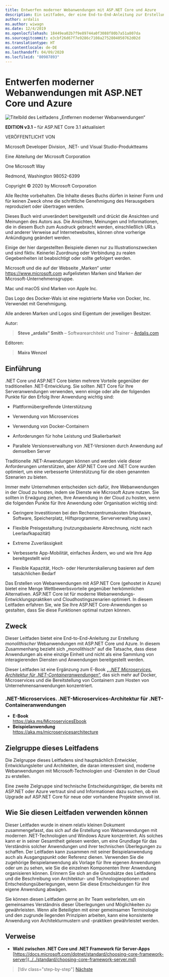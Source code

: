```yaml
---
title: Entwerfen moderner Webanwendungen mit ASP.NET Core und Azure
description: Ein Leitfaden, der eine End-to-End-Anleitung zur Erstellung monolithischer Webanwendungen mit ASP.NET Core und Azure bietet.
author: ardalis
ms.author: wiwagn
ms.date: 12/4/2019
ms.openlocfilehash: 18449ea02b7f9e89744a0f3088f80b7a51a807da
ms.sourcegitcommit: e3cbf26d67f7e9286c7108a2752804050762d02d
ms.translationtype: HT
ms.contentlocale: de-DE
ms.lasthandoff: 04/09/2020
ms.locfileid: "80987893"
---
```

# <a name="architect-modern-web-applications-with-aspnet-core-and-azure"></a>Entwerfen moderner Webanwendungen mit ASP.NET Core und Azure

![Titelbild des Leitfadens „Entfernen moderner Webanwendungen“](./media/index/web-application-guide-cover-image.png)

**EDITION v3.1** – für ASP.NET Core 3.1 aktualisiert

VERÖFFENTLICHT VON

Microsoft Developer Division, .NET- und Visual Studio-Produktteams

Eine Abteilung der Microsoft Corporation

One Microsoft Way

Redmond, Washington 98052-6399

Copyright © 2020 by Microsoft Corporation

Alle Rechte vorbehalten. Die Inhalte dieses Buchs dürfen in keiner Form und für keinen Zweck ohne die schriftliche Genehmigung des Herausgebers reproduziert oder übertragen werden.

Dieses Buch wird unverändert bereitgestellt und drückt die Ansichten und Meinungen des Autors aus. Die Ansichten, Meinungen und Informationen, die in diesem Buch zum Ausdruck gebracht werden, einschließlich URLs und anderer Verweise auf Internetwebsites, können ohne vorherige Ankündigung geändert werden.

Einige der hier dargestellten Beispiele dienen nur zu Illustrationszwecken und sind fiktiv. Keinerlei Zuordnung oder Verbindung zu realen Gegebenheiten ist beabsichtigt oder sollte gefolgert werden.

Microsoft und die auf der Webseite „Marken“ unter https://www.microsoft.com aufgelisteten Marken sind Marken der Microsoft-Unternehmensgruppe.

Mac und macOS sind Marken von Apple Inc.

Das Logo des Docker-Wals ist eine registrierte Marke von Docker, Inc. Verwendet mit Genehmigung.

Alle anderen Marken und Logos sind Eigentum der jeweiligen Besitzer.

Autor:

> **Steve „ardalis“ Smith** – Softwarearchitekt und Trainer – [Ardalis.com](https://ardalis.com)

Editoren:

> **Maira Wenzel**

## <a name="introduction"></a>Einführung

.NET Core und ASP.NET Core bieten mehrere Vorteile gegenüber der traditionellen .NET-Entwicklung. Sie sollten .NET Core für Ihre Serveranwendungen verwenden, wenn einige oder alle der folgenden Punkte für den Erfolg Ihrer Anwendung wichtig sind:

- Plattformübergreifende Unterstützung

- Verwendung von Microservices

- Verwendung von Docker-Containern

- Anforderungen für hohe Leistung und Skalierbarkeit

- Parallele Versionsverwaltung von .NET-Versionen durch Anwendung auf demselben Server

Traditionelle .NET-Anwendungen können und werden viele dieser Anforderungen unterstützen, aber ASP.NET Core und .NET Core wurden optimiert, um eine verbesserte Unterstützung für die oben genannten Szenarien zu bieten.

Immer mehr Unternehmen entscheiden sich dafür, ihre Webanwendungen in der Cloud zu hosten, indem sie Dienste wie Microsoft Azure nutzen. Sie sollten in Erwägung ziehen, Ihre Anwendung in der Cloud zu hosten, wenn die folgenden Punkte für Ihre Anwendung oder Organisation wichtig sind:

- Geringere Investitionen bei den Rechenzentrumskosten (Hardware, Software, Speicherplatz, Hilfsprogramme, Serververwaltung usw.)

- Flexible Preisgestaltung (nutzungsbasierte Abrechnung, nicht nach Leerlaufkapazität)

- Extreme Zuverlässigkeit

- Verbesserte App-Mobilität, einfaches Ändern, wo und wie Ihre App bereitgestellt wird

- Flexible Kapazität, Hoch- oder Herunterskalierung basieren auf dem tatsächlichen Bedarf

Das Erstellen von Webanwendungen mit ASP.NET Core (gehostet in Azure) bietet eine Menge Wettbewerbsvorteile gegenüber herkömmlichen Alternativen. ASP.NET Core ist für moderne Webanwendungs-Entwicklungspraktiken und Cloudhostingszenarien optimiert. In diesem Leitfaden erfahren Sie, wie Sie Ihre ASP.NET Core-Anwendungen so gestalten, dass Sie diese Funktionen optimal nutzen können.

## <a name="purpose"></a>Zweck

Dieser Leitfaden bietet eine End-to-End-Anleitung zur Erstellung *monolithischer* Webanwendungen mit ASP.NET Core und Azure. In diesem Zusammenhang bezieht sich „monolithisch“ auf die Tatsache, dass diese Anwendungen als eine einzige Einheit und nicht als eine Sammlung von interagierenden Diensten und Anwendungen bereitgestellt werden.

Dieser Leitfaden ist eine Ergänzung zum E-Book [„ _.NET Microservices. Architektur für .NET-Containeranwendungen_“](../microservices/index.md), das sich mehr auf Docker, Microservices und die Bereitstellung von Containern zum Hosten von Unternehmensanwendungen konzentriert.

### <a name="net-microservices-architecture-for-containerized-net-applications"></a>.NET-Microservices. .NET-Microservices-Architektur für .NET-Containeranwendungen

- **E-Book**  
  <https://aka.ms/MicroservicesEbook>
- **Beispielanwendung**  
  <https://aka.ms/microservicesarchitecture>

## <a name="who-should-use-this-guide"></a>Zielgruppe dieses Leitfadens

Die Zielgruppe dieses Leitfadens sind hauptsächlich Entwickler, Entwicklungsleiter und Architekten, die daran interessiert sind, moderne Webanwendungen mit Microsoft-Technologien und -Diensten in der Cloud zu erstellen.

Eine zweite Zielgruppe sind technische Entscheidungsträger, die bereits mit ASP.NET oder Azure vertraut sind und Informationen dazu suchen, ob ein Upgrade auf ASP.NET Core für neue oder vorhandene Projekte sinnvoll ist.

## <a name="how-you-can-use-this-guide"></a>Wie Sie diesen Leitfaden verwenden können

Dieser Leitfaden wurde in einem relativ kleinen Dokument zusammengefasst, das sich auf die Erstellung von Webanwendungen mit modernen .NET-Technologien und Windows Azure konzentriert. Als solches kann er in seiner Gesamtheit gelesen werden, um eine Grundlage für das Verständnis solcher Anwendungen und ihrer technischen Überlegungen zu schaffen. Der Leitfaden kann zusammen mit seiner Beispielanwendung auch als Ausgangspunkt oder Referenz dienen. Verwenden Sie die zugehörige Beispielanwendung als Vorlage für Ihre eigenen Anwendungen oder um zu sehen, wie Sie die einzelnen Komponenten Ihrer Anwendung organisieren können. Erinnern Sie sich an die Grundsätze des Leitfadens und die Beschreibung von Architektur- und Technologieoptionen und Entscheidungsüberlegungen, wenn Sie diese Entscheidungen für Ihre eigene Anwendung abwägen.

Sie können diesen Leitfaden gerne an Ihr Team weiterleiten, um ein gemeinsames Verständnis dieser Überlegungen und Möglichkeiten zu gewährleisten. Wenn alle Beteiligten mit einer gemeinsamen Terminologie und den zugrunde liegenden Prinzipien arbeiten, kann eine konsistente Anwendung von Architekturmustern und -praktiken gewährleistet werden.

## <a name="references"></a>Verweise

- **Wahl zwischen .NET Core und .NET Framework für Server-Apps**  
  [https://docs.microsoft.com/dotnet/standard/choosing-core-framework-server](../../standard/choosing-core-framework-server.md)

>[!div class="step-by-step"]
>[Nächste](modern-web-applications-characteristics.md)
